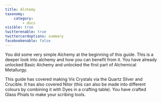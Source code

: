 ```yaml
---
title: Alchemy
taxonomy:
    category:
        - docs
visible: true
twitterenable: true
twittercardoptions: summary
facebookenable: false
---
```


You did some very simple Alchemy at the beginning of this guide. This is a deeper look into alchemy and how you can benefit from it. You have already unlocked Basic Alchemy and unlocked the first part of Alchemical Metallurgy.

This guide has covered making Vis Crystals via the Quartz Sliver and Crucible. It has also covered Nitor (this can also be made into different colours by combining it with Dyes in a crafting table). You have crafted Glass Phials to make your scribing tools. 

